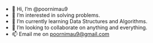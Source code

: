 - 👋 Hi, I’m @poornimau9
- 👀 I’m interested in solving problems.
- 🌱 I’m currently learning Data Structures and Algorithms.
- 💞️ I’m looking to collaborate on anything and everything.
- 📫 Email me on poornimau9@gmail.com

<!---
poornimau9/poornimau9 is a ✨ special ✨ repository because its `README.md` (this file) appears on your GitHub profile.
You can click the Preview link to take a look at your changes.
--->
